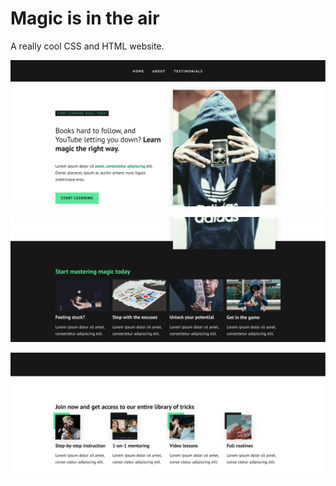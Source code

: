 # Magic is in the air

A really cool CSS and HTML website.

![Screenshot](./screenshots/image.png)

![Alt text](image.png)

![Alt text](image-1.png)

